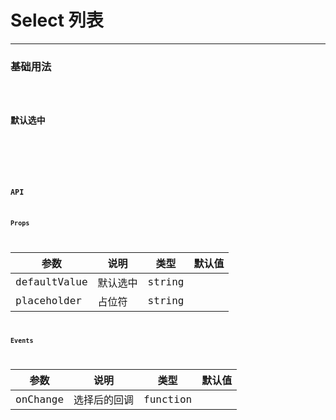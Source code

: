 # Select 列表

---

### 基础用法

<code hideActions='["CSB","EXTERNAL"]' src="./basic.tsx" />

### 默认选中

<code hideActions='["CSB","EXTERNAL"]' src="./checked.tsx" />

<br/>

### API

#### Props

| 参数         | 说明     | 类型   | 默认值 |
| ------------ | -------- | ------ | ------ |
| defaultValue | 默认选中 | string |        |
| placeholder  | 占位符   | string |        |

#### Events

| 参数     | 说明         | 类型     | 默认值 |
| -------- | ------------ | -------- | ------ |
| onChange | 选择后的回调 | function |        |
